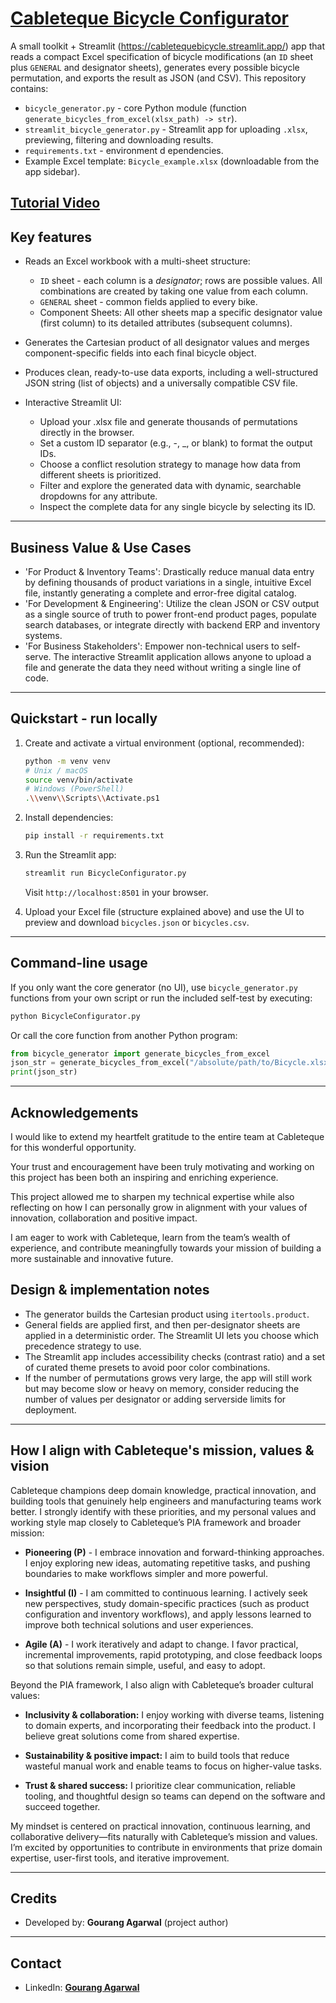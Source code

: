 # **[Cableteque Bicycle Configurator](https://cabletequebicycle.streamlit.app/)**

A small toolkit + Streamlit (https://cabletequebicycle.streamlit.app/) app that reads a compact Excel specification of bicycle modifications (an `ID` sheet plus `GENERAL` and designator sheets), generates every possible bicycle permutation, and exports the result as JSON (and CSV). This repository contains:

* `bicycle_generator.py` - core Python module (function `generate_bicycles_from_excel(xlsx_path) -> str`).
* `streamlit_bicycle_generator.py` - Streamlit app for uploading `.xlsx`, previewing, filtering and downloading results.
* `requirements.txt` - environment d ependencies.
* Example Excel template: `Bicycle_example.xlsx` (downloadable from the app sidebar).
## **[Tutorial Video](https://drive.google.com/file/d/1SjSIk8ec_WKvUuggQ60oak9ITbCtlasC/view?usp=sharing)**

## Key features

* Reads an Excel workbook with a multi-sheet structure:
  
  * `ID` sheet - each column is a *designator*; rows are possible values. All combinations are created by taking one value from each column.
  * `GENERAL` sheet - common fields applied to every bike.
  * Component Sheets: All other sheets map a specific designator value (first column) to its detailed attributes (subsequent columns).
* Generates the Cartesian product of all designator values and merges component-specific fields into each final bicycle object.
* Produces clean, ready-to-use data exports, including a well-structured JSON string (list of objects) and a universally compatible CSV file.
* Interactive Streamlit UI:

  * Upload your .xlsx file and generate thousands of permutations directly in the browser.
  * Set a custom ID separator (e.g., -, _, or blank) to format the output IDs.
  * Choose a conflict resolution strategy to manage how data from different sheets is prioritized.
  * Filter and explore the generated data with dynamic, searchable dropdowns for any attribute.
  * Inspect the complete data for any single bicycle by selecting its ID.

---

## Business Value & Use Cases

* 'For Product & Inventory Teams': Drastically reduce manual data entry by defining thousands of product variations in a single, intuitive Excel file, instantly generating a complete and error-free digital catalog.
* 'For Development & Engineering': Utilize the clean JSON or CSV output as a single source of truth to power front-end product pages, populate search databases, or integrate directly with backend ERP and inventory systems.
* 'For Business Stakeholders': Empower non-technical users to self-serve. The interactive Streamlit application allows anyone to upload a file and generate the data they need without writing a single line of code.

---

## Quickstart - run locally

1. Create and activate a virtual environment (optional, recommended):

   ```bash
   python -m venv venv
   # Unix / macOS
   source venv/bin/activate
   # Windows (PowerShell)
   .\\venv\\Scripts\\Activate.ps1
   ```

2. Install dependencies:

   ```bash
   pip install -r requirements.txt
   ```

3. Run the Streamlit app:

   ```bash
   streamlit run BicycleConfigurator.py
   ```

   Visit `http://localhost:8501` in your browser.

4. Upload your Excel file (structure explained above) and use the UI to preview and download `bicycles.json` or `bicycles.csv`.

---

## Command-line usage

If you only want the core generator (no UI), use `bicycle_generator.py` functions from your own script or run the included self-test by executing:

```bash
python BicycleConfigurator.py
```

Or call the core function from another Python program:

```python
from bicycle_generator import generate_bicycles_from_excel
json_str = generate_bicycles_from_excel("/absolute/path/to/Bicycle.xlsx")
print(json_str)
```

---
## Acknowledgements

I would like to extend my heartfelt gratitude to the entire team at Cableteque for this wonderful opportunity.

Your trust and encouragement have been truly motivating and working on this project has been both an inspiring and enriching experience.

This project allowed me to sharpen my technical expertise while also reflecting on how I can personally grow in alignment with your values of innovation, collaboration and positive impact.

I am eager to work with Cableteque, learn from the team’s wealth of experience, and contribute meaningfully towards your mission of building a more sustainable and innovative future.
## Design & implementation notes

* The generator builds the Cartesian product using `itertools.product`.
* General fields are applied first, and then per-designator sheets are applied in a deterministic order. The Streamlit UI lets you choose which precedence strategy to use.
* The Streamlit app includes accessibility checks (contrast ratio) and a set of curated theme presets to avoid poor color combinations.
* If the number of permutations grows very large, the app will still work but may become slow or heavy on memory, consider reducing the number of values per designator or adding serverside limits for deployment.

---

## How I align with Cableteque's mission, values & vision

Cableteque champions deep domain knowledge, practical innovation, and building tools that genuinely help engineers and manufacturing teams work better. I strongly identify with these priorities, and my personal values and working style map closely to Cableteque’s PIA framework and broader mission:

* **Pioneering (P)** - I embrace innovation and forward-thinking approaches. I enjoy exploring new ideas, automating repetitive tasks, and pushing boundaries to make workflows simpler and more powerful.

* **Insightful (I)** - I am committed to continuous learning. I actively seek new perspectives, study domain-specific practices (such as product configuration and inventory workflows), and apply lessons learned to improve both technical solutions and user experiences.

* **Agile (A)** - I work iteratively and adapt to change. I favor practical, incremental improvements, rapid prototyping, and close feedback loops so that solutions remain simple, useful, and easy to adopt.

Beyond the PIA framework, I also align with Cableteque’s broader cultural values:

* **Inclusivity & collaboration:** I enjoy working with diverse teams, listening to domain experts, and incorporating their feedback into the product. I believe great solutions come from shared expertise.

* **Sustainability & positive impact:** I aim to build tools that reduce wasteful manual work and enable teams to focus on higher-value tasks.

* **Trust & shared success:** I prioritize clear communication, reliable tooling, and thoughtful design so teams can depend on the software and succeed together.

My mindset is centered on practical innovation, continuous learning, and collaborative delivery—fits naturally with Cableteque’s mission and values. I’m excited by opportunities to contribute in environments that prize domain expertise, user-first tools, and iterative improvement.

---

## Credits

* Developed by: **Gourang Agarwal** (project author)


---

## Contact

* LinkedIn: **[Gourang Agarwal](https://www.linkedin.com/in/gourang4/)**
